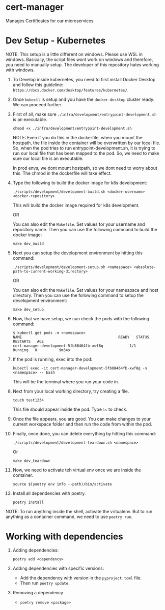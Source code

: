 # cert-manager
Manages Certificates for our microservices


# Dev Setup - Kubernetes
NOTE: This setup is a little different on windows. Please use WSL in windows.
    Basically, the script files wont work on windows and therefore, you need to manually setup.
    The developer of this repository hates working with windows.

1. To Develop inside kubernetes, you need to first install Docker Desktop and follow this guideline: `https://docs.docker.com/desktop/features/kubernetes/`.

2. Once `kubectl` is setup and you have the `docker-desktop` cluster ready. We can proceed further.

3. First of all, make sure `./infra/development/entrypoint-development.sh` is an executable.
    ```
    chmod +x ./infra/development/entrypoint-development.sh
    ```
    NOTE: Even if you do this in the dockerfile, when you mount the hostpath, the file inside the container will be overwritten by our local file.
        So, when the pod tries to run entrypoint-development.sh, it is trying to run our local file that has been mapped to the pod.
        So, we need to make sure our local file is an executable.
    
    In prod envs, we dont mount hostpath, so we dont need to worry about this. The chmod in the dockerfile will take effect.

4. Type the following to build the docker image for k8s development:
    ```
    ./scripts/development/development-build.sh <docker-username> <docker-repository>
    ```
    This will build the docker image required for k8s development.

    OR

    You can also edit the `Makefile`. Set values for your username and repository name.
    Then you can use the following command to build the docker image:
    ```
    make dev_build
    ```

5. Next you can setup the development environment by hitting this command:
    ```
    ./scripts/development/development-setup.sh <namespace> <absolute-path-to-current-working-directory>
    ```

    OR

    You can also edit the `Makefile`. Set values for your namespace and host directory.
    Then you can use the following command to setup the development environment:
    ```
    make dev_setup
    ```

6. Now, that we have setup, we can check the pods with the following command:
    ```
    $ kubectl get pods -n <namespace>
    NAME                                            READY   STATUS    RESTARTS   AGE
    cert-manager-development-5fb88464fb-xwf8q            1/1     Running   0          9m34s
    ```

8. If the pod is running, exec into the pod:
    ```
    kubectl exec -it cert-manager-development-5fb88464fb-xwf8q -n <namespace> -- bash
    ```
    This will be the terminal where you run your code in.

9. Next from your local working directory, try creating a file.
    ```
    touch test1234
    ```
    This file should appear inside the pod. Type `ls` to check.

10. Once the file appears, you are good. You can make changes to your current workspace folder and then run the code from within the pod.

11. Finally, once done, you can delete everything by hitting this command:
    ```
    ./scripts/development/development-teardown.sh <namespace>
    ```
    Or
    ```
    make dev_teardown
    ```

12. Now, we need to activate teh virtual env once we are inside the container.
    ```
    source $(poetry env info --path)/bin/activate
    ```

13. Install all dependencies with poetry.
    ```
    poetry install
    ```

NOTE: To run anything inside the shell, activate the virtualenv. But to run anything as a container command, we need to use `poetry run`.


# Working with dependencies
1. Adding dependencies:
    ```
    poetry add <dependency>
    ```

2. Adding dependencies with specific versions:
    - Add the dependency with version in the `pyproject.toml` file.
    - Then run `poetry update`.

3. Removing a dependency
    - `poetry remove <package>`